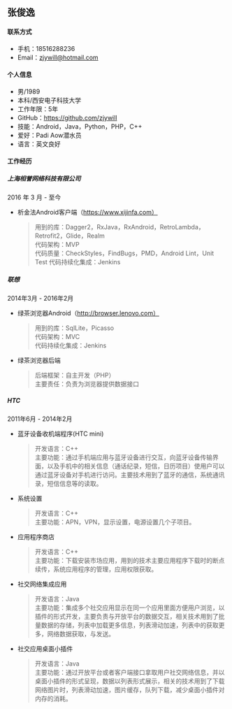 张俊逸
--------------------------
#### 联系方式
- 手机：18516288236
- Email：zjywill@hotmail.com
#### 个人信息
- 男/1989
- 本科/西安电子科技大学
- 工作年限：5年
- GitHub：https://github.com/zjywill  
- 技能：Android，Java，Python，PHP，C++
- 爱好：Padi Aow潜水员
- 语言：英文良好


#### 工作经历

##### 上海相誉网络科技有限公司
2016 年 3 月 - 至今
- 析金法Android客户端（https://www.xijinfa.com）  
  >用到的库：Dagger2，RxJava，RxAndroid，RetroLambda，Retrofit2，Glide，Realm  
  代码架构：MVP  
  代码质量：CheckStyles，FindBugs，PMD，Android Lint，Unit Test
  代码持续化集成：Jenkins
##### 联想
2014年3月 - 2016年2月
- 绿茶浏览器Android（http://browser.lenovo.com）  
  >用到的库：SqlLite，Picasso  
  代码架构：MVC   
  代码持续化集成：Jenkins
- 绿茶浏览器后端  
  >后端框架：自主开发（PHP）  
  主要责任：负责为浏览器提供数据接口
##### HTC
2011年6月 - 2014年2月
- 蓝牙设备收机端程序(HTC mini)  
  >开发语言：C++  
  >主要功能：通过手机端应用与蓝牙设备进行交互，向蓝牙设备传输界面，以及手机中的相关信息（通话纪录，短信，日历项目）使用户可以通过蓝牙设备对手机进行访问。主要技术用到了蓝牙的通信，系统通讯录，短信信息等的读取。  
- 系统设置  
  >开发语言：C++  
  主要功能：APN，VPN，显示设置，电源设置几个子项目。
- 应用程序商店  
  >开发语言：C++  
  主要功能：下载安装市场应用，用到的技术主要应用程序下载时的断点续传，系统应用程序的管理，应用权限获取。
- 社交网络集成应用  
  >开发语言：Java  
  主要功能：集成多个社交应用显示在同一个应用里面方便用户浏览，以插件的形式开发，主要负责与开放平台的数据交互，相关技术用到了批量数据的存储，列表中加载更多信息，列表滑动加速，列表中的获取更多，网络数据获取，与发送。
- 社交应用桌面小插件  
  >开发语言：Java  
  主要功能：通过开放平台或者客户端接口拿取用户社交网络信息，并以桌面小插件的形式呈现，数据以列表形式展示，相关的技术用到了下载网络图片时，列表滑动加速，图片缓存，队列下载，减少桌面小插件对内存的消耗。
